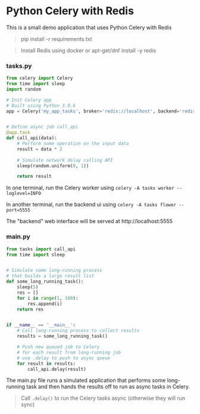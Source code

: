 # Python Celery with Redis

This is a small demo application that uses Python Celery with Redis

> pip install -r requirements.txt

> Install Redis using docker or apt-get/dnf install -y redis 

### tasks.py
```python
from celery import Celery
from time import sleep
import random

# Init Celery app
# Built using Python 3.9.6
app = Celery('my_app_tasks', broker='redis://localhost', backend='redis://localhost')


# Define async job call_api
@app.task
def call_api(data):
    # Perform some operation on the input data
    result = data * 2
    
    # Simulate network delay calling API
    sleep(random.uniform(0, 1))

    return result
```

In one terminal, run the Celery worker using `celery -A tasks worker --loglevel=INFO`

In another terminal, run the backend ui using `celery -A tasks flower --port=5555`

The "backend" web interface will be served at http://localhost:5555

### main.py

```python
from tasks import call_api
from time import sleep


# Simulate some long-running process
# that builds a large result list
def some_long_running_task():
    sleep(5)
    res = []
    for i in range(1, 100):
        res.append(i)
    return res


if __name__ == '__main__':
    # Call long-running process to collect results
    results = some_long_running_task()

    # Push new queued job to Celery
    # for each result from long-running job
    # use .delay to push to async queue
    for result in results:
        call_api.delay(result)

```

The main.py file runs a simulated application that performs some long-running task
and then hands the results off to run as async tasks in Celery.

> Call `.delay()` to run the Celery tasks async (otherwise they will run sync)